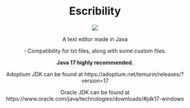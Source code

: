 <h1  align="center">
Escribility
</h1>


<p align="center">
  <img src="https://forthebadge.com/images/badges/made-with-java.svg" href="https://adoptium.net/temurin/releases/?version=17" />
</p>

<p align="center">A text editor made in Java</p>

<p align="center">
- Compatibility for txt files, along with some custom files. 
</p>

<p align="center"><strong>Java 17 highly recommended.</strong></p>
<p align="center">Adoptium JDK can be found at https://adoptium.net/temurin/releases/?version=17</p>
<p align="center">Oracle JDK can be found at https://www.oracle.com/java/technologies/downloads/#jdk17-windows</p>
